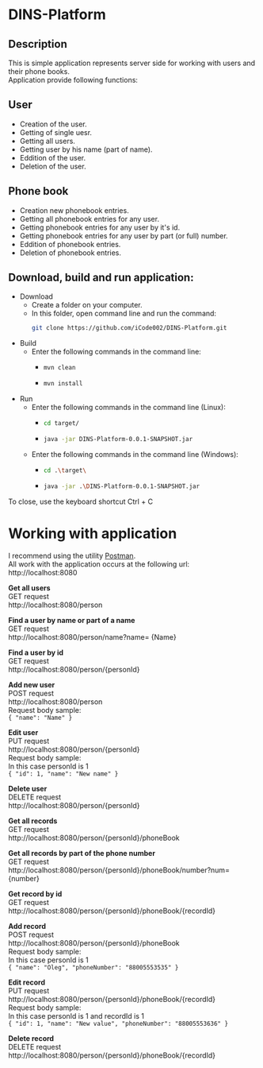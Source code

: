 # DINS-Platform
## Description
This is simple application represents server side for working with users and their phone books.</br>
Application provide following functions:
## User
* Creation of the user.
* Getting of single uesr.
* Getting all users.
* Getting user by his name (part of name).
* Eddition of the user.
* Deletion of the user.
## Phone book
* Creation new phonebook entries.
* Getting all phonebook entries for any user.
* Getting phonebook entries for any user by it's id.
* Getting phonebook entries for any user by part (or full) number.
* Eddition of phonebook entries.
* Deletion of phonebook entries.
## Download, build and run application:
* Download
  * Create a folder on your computer.
  * In this folder, open command line and run the command:
    ```bash 
    git clone https://github.com/iCode002/DINS-Platform.git
    ```
* Build
  * Enter the following commands in the command line:
    * ```bash 
      mvn clean
      ```
    * ```bash 
      mvn install
      ```
* Run
  * Enter the following commands in the command line (Linux):
      * ```bash 
        cd target/
        ```
      * ```bash 
        java -jar DINS-Platform-0.0.1-SNAPSHOT.jar
        ```
  * Enter the following commands in the command line (Windows):
      * ```bash 
        cd .\target\
        ```
      * ```bash 
        java -jar .\DINS-Platform-0.0.1-SNAPSHOT.jar
        ```
To close, use the keyboard shortcut Ctrl + C
# Working with application
I recommend using the utility [Postman](https://www.getpostman.com/). </br>
All work with the application occurs at the following url: http://localhost:8080 </br>

**Get all users** </br>
GET request </br>
http://localhost:8080/person </br>

**Find a user by name or part of a name** </br>
GET request </br>
http://localhost:8080/person/name?name= {Name}</br>

**Find a user by id** </br>
GET request </br>
http://localhost:8080/person/{personId} </br>

**Add new user** </br>
POST request </br>
http://localhost:8080/person </br>
Request body sample:</br>
``
{
  "name": "Name"
}
``

**Edit user** </br>
PUT request </br>
http://localhost:8080/person/{personId} </br>
Request body sample: </br>
In this case personId is 1 </br>
``
{
   "id": 1,
   "name": "New name"
 }
``

**Delete user** </br>
DELETE request </br>
http://localhost:8080/person/{personId} </br>

**Get all records** </br>
GET request </br>
http://localhost:8080/person/{personId}/phoneBook </br>

**Get all records by part of the phone number** </br>
GET request </br>
http://localhost:8080/person/{personId}/phoneBook/number?num= {number} </br>

**Get record by id** </br>
GET request </br>
http://localhost:8080/person/{personId}/phoneBook/{recordId} </br>

**Add record** </br>
POST request </br>
http://localhost:8080/person/{personId}/phoneBook </br>
Request body sample:</br>
In this case personId is 1 </br>
``
{
	"name": "Oleg",
	"phoneNumber": "88005553535"
}
``

**Edit record** </br>
PUT request </br>
http://localhost:8080/person/{personId}/phoneBook/{recordId} </br>
Request body sample:</br>
In this case personId is 1 and recordId is 1</br>
``
{
 	"id": 1,
	"name": "New value",
	"phoneNumber": "88005553636"
}
``

**Delete record** </br>
DELETE request </br>
http://localhost:8080/person/{personId}/phoneBook/{recordId} </br>
